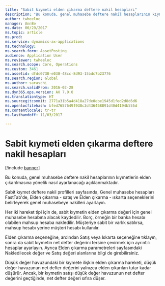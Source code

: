 ```yaml
---
title: "Sabit kıymeti elden çıkarma deftere nakil hesapları"
description: "Bu konuda, genel muhasebe deftere nakil hesaplarının kıymetlerin elden çıkarılmasına yönelik nasıl ayarlanacağı açıklanmaktadır."
author: twheeloc
manager: AnnBe
ms.date: 06/20/2017
ms.topic: article
ms.prod: 
ms.service: dynamics-ax-applications
ms.technology: 
ms.search.form: AssetPosting
audience: Application User
ms.reviewer: twheeloc
ms.search.scope: Core, Operations
ms.custom: 3461
ms.assetid: dfdc0730-e030-48cc-8d93-15bdc7b23776
ms.search.region: Global
ms.author: saraschi
ms.search.validFrom: 2016-02-28
ms.dyn365.ops.version: AX 7.0.0
ms.translationtype: HT
ms.sourcegitcommit: 2771a31b5a4d418a27de0ebe1945d1fed2d8d6d6
ms.openlocfilehash: bfed7657649f938c3d436468891d40d4194b555d
ms.contentlocale: tr-tr
ms.lasthandoff: 11/03/2017

---
```


# <a name="fixed-asset-disposal-posting-accounts"></a>Sabit kıymeti elden çıkarma deftere nakil hesapları

[!include [banner](../includes/banner.md)]

Bu konuda, genel muhasebe deftere nakil hesaplarının kıymetlerin elden çıkarılmasına yönelik nasıl ayarlanacağı açıklanmaktadır.

Sabit kıymet deftere nakil profilleri sayfasında, Genel muhasebe hesapları FastTab'de, Elden çıkarma - satış ve Elden çıkarma - ıskarta seçeneklerini belirleyerek genel muhasebeye nakilleri ayarlayın.

Her iki hareket tipi için de, sabit kıymetin elden çıkarma değeri için genel muhasebe hesabına alacak kaydedilir. Borç, örneğin bir banka hesabı olabilen mahsup hesaba nakledilir. Müşteriye sabit bir varlık satılırsa, mahsup hesabı yerine müşteri hesabı kullanılır.

Elden çıkarma seçeneğine, ardından Satış veya Iskarta seçeneğine tıklayın, sonra da sabit kıymetin net defter değerini tersine çevirmek için ayrıntılı hesaplar ayarlayın. Ayrıca Elden çıkarma parametreleri sayfasındaki Nakledilecek değer ve Satış değeri alanlarına bilgi de girebilirsiniz. 

Düşük değer havuzundaki bir kıymete ilişkin elden çıkarma hareketi, düşük değer havuzunun net defter değerini yalnızca elden çıkarılan tutar kadar düşürür. Ancak, bir kıymetin satışı düşük değer havuzunun net defter değerini geçtiğinde, net defter değeri sıfıra düşer.






